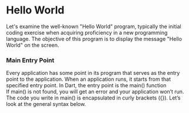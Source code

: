 # Hello World
Let's examine the well-known "Hello World" program, typically the initial coding exercise when acquiring proficiency in a new programming language. The objective of this program is to display the message "Hello World" on the screen.

### Main Entry Point
Every application has some point in its program that serves as the entry point to the application. When an application runs, it starts from that specified entry point. In Dart, the entry point is the main() function <br />
If main() is not found, you will get an error and your application won’t run. The code you write in main() is encapsulated in curly brackets ({}). Let’s look at the general syntax below.